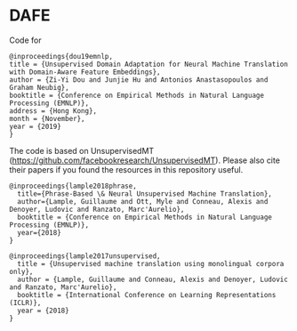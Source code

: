 # DAFE

Code for

    @inproceedings{dou19emnlp,
    title = {Unsupervised Domain Adaptation for Neural Machine Translation with Domain-Aware Feature Embeddings},
    author = {Zi-Yi Dou and Junjie Hu and Antonios Anastasopoulos and Graham Neubig},
    booktitle = {Conference on Empirical Methods in Natural Language Processing (EMNLP)},
    address = {Hong Kong},
    month = {November},
    year = {2019}
    }


The code is based on UnsupervisedMT (https://github.com/facebookresearch/UnsupervisedMT). Please also cite their papers if you found the resources in this repository useful.

    @inproceedings{lample2018phrase,
      title={Phrase-Based \& Neural Unsupervised Machine Translation},
      author={Lample, Guillaume and Ott, Myle and Conneau, Alexis and Denoyer, Ludovic and Ranzato, Marc'Aurelio},
      booktitle = {Conference on Empirical Methods in Natural Language Processing (EMNLP)},
      year={2018}
    }

    @inproceedings{lample2017unsupervised,
      title = {Unsupervised machine translation using monolingual corpora only},
      author = {Lample, Guillaume and Conneau, Alexis and Denoyer, Ludovic and Ranzato, Marc'Aurelio},
      booktitle = {International Conference on Learning Representations (ICLR)},
      year = {2018}
    }
